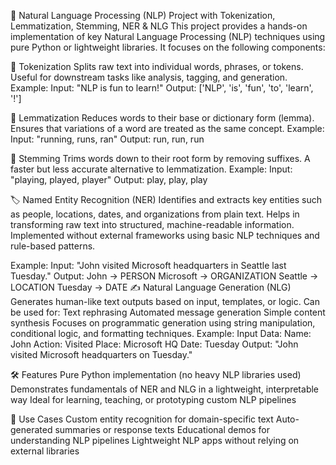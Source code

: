 🧠 Natural Language Processing (NLP) Project with Tokenization, Lemmatization, Stemming, NER & NLG
This project provides a hands-on implementation of key Natural Language Processing (NLP) techniques using pure Python or lightweight libraries. It focuses on the following components:

🔹 Tokenization
Splits raw text into individual words, phrases, or tokens.
Useful for downstream tasks like analysis, tagging, and generation.
Example:
Input: "NLP is fun to learn!"
Output: ['NLP', 'is', 'fun', 'to', 'learn', '!']

🔹 Lemmatization
Reduces words to their base or dictionary form (lemma).
Ensures that variations of a word are treated as the same concept.
Example:
Input: "running, runs, ran"
Output: run, run, run

🔹 Stemming
Trims words down to their root form by removing suffixes.
A faster but less accurate alternative to lemmatization.
Example:
Input: "playing, played, player"
Output: play, play, play

🏷️ Named Entity Recognition (NER)
Identifies and extracts key entities such as people, locations, dates, and organizations from plain text.
Helps in transforming raw text into structured, machine-readable information.
Implemented without external frameworks using basic NLP techniques and rule-based patterns.

Example:
Input: "John visited Microsoft headquarters in Seattle last Tuesday."
Output:
John → PERSON
Microsoft → ORGANIZATION
Seattle → LOCATION
Tuesday → DATE
✍️ Natural Language Generation (NLG)
Generates human-like text outputs based on input, templates, or logic.
Can be used for:
Text rephrasing
Automated message generation
Simple content synthesis
Focuses on programmatic generation using string manipulation, conditional logic, and formatting techniques.
Example:
Input Data:
Name: John
Action: Visited
Place: Microsoft HQ
Date: Tuesday
Output: "John visited Microsoft headquarters on Tuesday."

🛠️ Features
Pure Python implementation (no heavy NLP libraries used)
Demonstrates fundamentals of NER and NLG in a lightweight, interpretable way
Ideal for learning, teaching, or prototyping custom NLP pipelines

📌 Use Cases
Custom entity recognition for domain-specific text
Auto-generated summaries or response texts
Educational demos for understanding NLP pipelines
Lightweight NLP apps without relying on external libraries
